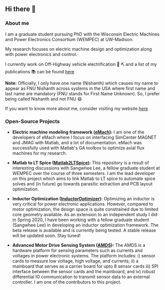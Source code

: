 ## Hi there 👋

### About me
I am a graduate student pursuing PhD with the Wisconsin Electric Machines and Power Electronics Consortium (WEMPEC) at UW-Madison.

My research focuses on electric machine design and optimization along with power electronics and control. 

I currently work on Off-Highway vehicle electrification :tractor: :pick: and a list of my publications :books: can be found [here](https://scholar.google.com/citations?hl=en&user=CPd0z5gAAAAJ)

__Note:__ Officially, I only have one name (Nishanth) which causes my name to appear as FNU Nishanth across systems in the USA where first name and last name are mandatory (FNU stands for First Name Unknown). So, I prefer being called Nishanth and not FNU :smile:

If you want to know more about me, consider visiting my website [here](https://ngadiyar93.github.io/)

### Open-Source Projects
- __Electric machine modeling framework ([eMach](https://github.com/Severson-Group/eMach)):__
I am one of the developers of eMach where I focus on interfacing SimCenter MAGNET and JMAG with Matlab, and a lot of documentation. eMach was successfully used with Matlab's GA toolbox to optimize axial flux machines for my research.

- __Matlab to LT Spice ([Matlab2LTSpice](https://github.com/ngadiyar93/Matlab2LTSpice)):__
This repository is a result of interesting discussions with Sangwhee Lee, a fellow graduate student at WEMPEC over the course of three semesters.
I am the lead developer on this project which aims to link Matlab to LT spice to automate spice solves and (in future) go towards parasitic extraction and PCB layout optimization.

- __Inductor Optimization ([InductorOptimizer](https://github.com/ngadiyar93/InductorOptimizer)):__ 
Optimizing an inductor is very critical for power electronic applications. However, compared to motor optimization, the design space is quite constrained due to limited core geometry available. As an extension to an independent study I did in Spring 2020, I have been working with a fellow graduate student (Sangwhee Lee) in developing an inductor optimization framework. The beta release is available and is currently being tested. A stable release will be updated soon. Stay tuned!

- __Advanced Motor Drive Sensing System ([AMDS](https://github.com/Severson-Group/AMDS)):__
The AMDS is a hardware platform for sensing parameters such as currents and voltages in power electronic systems. The platform includes: i) sensor cards to measure low voltage, high voltage, and currents; ii) a mainboard that serves as a carrier board for upto 8 sensor cards iii) SPI interface between the sensor cards and the mainboard, and iv) robust differential IO communication to transmit sensor data to an external controller. I am one of the contributors to this project.
